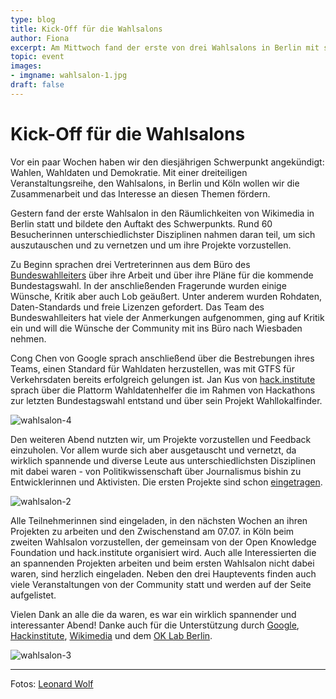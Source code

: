 ```yaml
---
type: blog
title: Kick-Off für die Wahlsalons
author: Fiona
excerpt: Am Mittwoch fand der erste von drei Wahlsalons in Berlin mit spannenden Gästen und Projekten statt
topic: event
images:
- imgname: wahlsalon-1.jpg
draft: false
---
```


# Kick-Off für die Wahlsalons

<p>Vor ein paar Wochen haben wir den diesjährigen Schwerpunkt angekündigt: Wahlen, Wahldaten und Demokratie. Mit einer dreiteiligen Veranstaltungsreihe, den Wahlsalons, in Berlin und Köln wollen wir die Zusammenarbeit und das Interesse an diesen Themen fördern.</p>

<p>Gestern fand der erste Wahlsalon in den Räumlichkeiten von Wikimedia in Berlin statt und bildete den Auftakt des Schwerpunkts. Rund 60 Besucherinnen unterschiedlichster Disziplinen nahmen daran teil, um sich auszutauschen und zu vernetzen und um ihre Projekte vorzustellen.</p>

<p>Zu Beginn sprachen drei Vertreterinnen aus dem Büro des <a href="https://www.bundeswahlleiter.de">Bundeswahlleiters</a> über ihre Arbeit und über ihre Pläne für die kommende Bundestagswahl. In der anschließenden Fragerunde wurden einige Wünsche, Kritik aber auch Lob geäußert. Unter anderem wurden Rohdaten, Daten-Standards und freie Lizenzen gefordert. Das Team des Bundeswahlleiters hat viele der Anmerkungen aufgenommen, ging auf Kritik ein und will die Wünsche der Community mit ins Büro nach Wiesbaden nehmen.</p>



<p>Cong Chen von Google sprach anschließend über die Bestrebungen ihres Teams, einen Standard für Wahldaten herzustellen, was mit GTFS für Verkehrsdaten bereits erfolgreich gelungen ist. Jan Kus von <a href="http://hack.institute">hack.institute</a> sprach über die Plattorm Wahldatenhelfer die im Rahmen von Hackathons zur letzten Bundestagswahl entstand und über sein Projekt Wahllokalfinder.</p>

![wahlsalon-4](/blog/wahlsalon-4.jpg)


<p>Den weiteren Abend nutzten wir, um Projekte vorzustellen und Feedback einzuholen. Vor allem wurde sich aber ausgetauscht und vernetzt, da wirklich spannende und diverse Leute aus unterschiedlichsten Disziplinen mit dabei waren - von Politikwissenschaft über Journalismus bishin zu Entwicklerinnen und Aktivisten. Die ersten Projekte sind schon <a href="https://codefor.de/wahlsalons">eingetragen</a>.</p>


![wahlsalon-2](/blog/wahlsalon-2.jpg)

<p>Alle Teilnehmerinnen sind eingeladen, in den nächsten Wochen an ihren Projekten zu arbeiten und den Zwischenstand am 07.07. in Köln beim zweiten Wahlsalon vorzustellen, der gemeinsam von der Open Knowledge Foundation und hack.institute organisiert wird. Auch alle Interessierten die an spannenden Projekten arbeiten und beim ersten Wahlsalon nicht dabei waren, sind herzlich eingeladen. Neben den drei Hauptevents finden auch viele Veranstaltungen von der Community statt und werden auf der Seite aufgelistet.</p>

<p>Vielen Dank an alle die da waren, es war ein wirklich spannender und interessanter Abend! Danke auch für die Unterstützung durch <a href="https://google.org">Google</a>, <a href="http://hack.institute">Hackinstitute</a>, <a href="https://wikimedia.de">Wikimedia</a> und dem <a href="https://codefor.de/berlin">OK Lab Berlin</a>.</p>

![wahlsalon-3](/blog/wahlsalon-3.jpg)

<hr>
Fotos: <a href="https://twitter.com/woleonard">Leonard Wolf</a>
